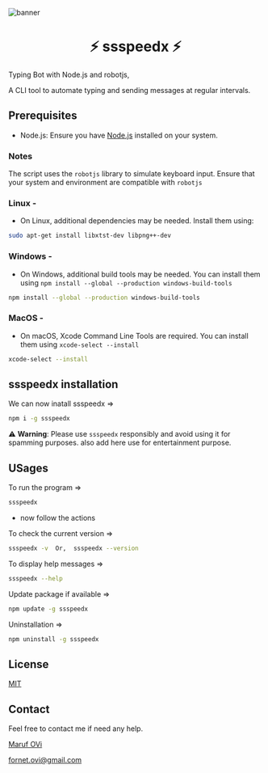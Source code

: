 ![banner](https://ik.imagekit.io/iamovi/ssspeedx.gif?updatedAt=1709549612603)

<div style="text-align: center;">
  <h1>⚡ ssspeedx ⚡</h1>
</div>

Typing Bot with Node.js and robotjs,

A CLI tool to automate typing and sending messages at regular intervals.

## Prerequisites

- Node.js: Ensure you have [Node.js](https://nodejs.org/en) installed on your system.

### Notes

The script uses the `robotjs` library to simulate keyboard input. Ensure that your system and environment are compatible with `robotjs`

### Linux -

- On Linux, additional dependencies may be needed. Install them using:

```bash
sudo apt-get install libxtst-dev libpng++-dev
```

### Windows -

- On Windows, additional build tools may be needed. You can install them using `npm install --global --production windows-build-tools`

```bash
npm install --global --production windows-build-tools
```

### MacOS -

- On macOS, Xcode Command Line Tools are required. You can install them using `xcode-select --install`

```bash
xcode-select --install
```

## ssspeedx installation

We can now inatall ssspeedx =>

```bash
npm i -g ssspeedx
```

⚠️ **Warning**: Please use `ssspeedx` responsibly and avoid using it for spamming purposes.
also add here use for entertainment  purpose.

## USages

To run the program =>

```bash
ssspeedx
```

- now follow the actions

To check the current version =>

```bash
ssspeedx -v  Or,  ssspeedx --version
```

To display help messages =>

```bash
ssspeedx --help
```

Update package if available =>

```bash
npm update -g ssspeedx
```

Uninstallation =>

```bash
npm uninstall -g ssspeedx
```

## License

[MIT](LICENSE)

## Contact

Feel free to contact me if need any help.

[Maruf OVi](https://oviportfo.netlify.app/)

fornet.ovi@gmail.com

